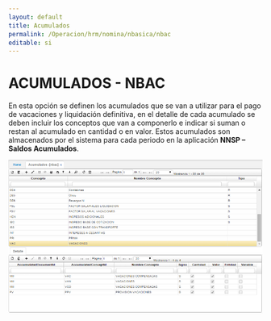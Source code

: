 ```yaml
---
layout: default
title: Acumulados
permalink: /Operacion/hrm/nomina/nbasica/nbac
editable: si
---
```


# ACUMULADOS - NBAC


En esta opción se definen los acumulados que se van a utilizar para el pago de vacaciones y liquidación definitiva, en el detalle de cada acumulado se deben incluir los conceptos que van a componerlo e indicar si suman o restan al acumulado en cantidad o en valor. Estos acumulados son almacenados por el sistema para cada periodo en la aplicación **NNSP – Saldos Acumulados**.

![](nbac1.png)


